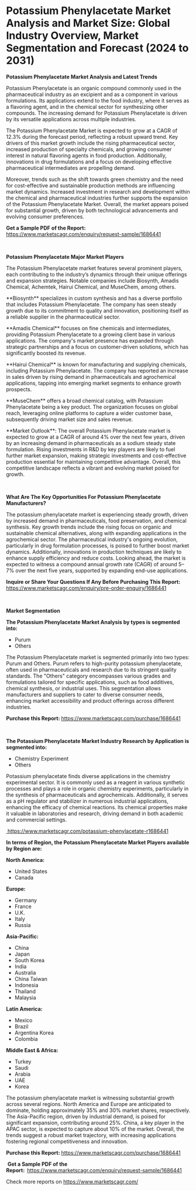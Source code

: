 <p><h1>Potassium Phenylacetate Market Analysis and Market Size: Global Industry Overview, Market Segmentation and Forecast (2024 to 2031)</h1></p><p><strong>Potassium Phenylacetate Market Analysis and Latest Trends</strong></p>
<p><p>Potassium Phenylacetate is an organic compound commonly used in the pharmaceutical industry as an excipient and as a component in various formulations. Its applications extend to the food industry, where it serves as a flavoring agent, and in the chemical sector for synthesizing other compounds. The increasing demand for Potassium Phenylacetate is driven by its versatile applications across multiple industries.</p><p>The Potassium Phenylacetate Market is expected to grow at a CAGR of 12.3% during the forecast period, reflecting a robust upward trend. Key drivers of this market growth include the rising pharmaceutical sector, increased production of specialty chemicals, and growing consumer interest in natural flavoring agents in food production. Additionally, innovations in drug formulations and a focus on developing effective pharmaceutical intermediates are propelling demand. </p><p>Moreover, trends such as the shift towards green chemistry and the need for cost-effective and sustainable production methods are influencing market dynamics. Increased investment in research and development within the chemical and pharmaceutical industries further supports the expansion of the Potassium Phenylacetate Market. Overall, the market appears poised for substantial growth, driven by both technological advancements and evolving consumer preferences.</p></p>
<p><strong>Get a Sample PDF of the Report:&nbsp;</strong> <a href="https://www.marketscagr.com/enquiry/request-sample/1686441?utm_campaign=1886&utm_medium=2&utm_source=Github&utm_content=ia&utm_term=31122024&utm_id=potassium-phenylacetate">https://www.marketscagr.com/enquiry/request-sample/1686441</a></p>
<p>&nbsp;</p>
<p><strong>Potassium Phenylacetate Major Market Players</strong></p>
<p><p>The Potassium Phenylacetate market features several prominent players, each contributing to the industry’s dynamics through their unique offerings and expansion strategies. Notable companies include Biosynth, Amadis Chemical, Achemtek, Hairui Chemical, and MuseChem, among others.</p><p>**Biosynth** specializes in custom synthesis and has a diverse portfolio that includes Potassium Phenylacetate. The company has seen steady growth due to its commitment to quality and innovation, positioning itself as a reliable supplier in the pharmaceutical sector.</p><p>**Amadis Chemical** focuses on fine chemicals and intermediates, providing Potassium Phenylacetate to a growing client base in various applications. The company's market presence has expanded through strategic partnerships and a focus on customer-driven solutions, which has significantly boosted its revenue.</p><p>**Hairui Chemical** is known for manufacturing and supplying chemicals, including Potassium Phenylacetate. The company has reported an increase in sales driven by rising demand in pharmaceuticals and agrochemical applications, tapping into emerging market segments to enhance growth prospects.</p><p>**MuseChem** offers a broad chemical catalog, with Potassium Phenylacetate being a key product. The organization focuses on global reach, leveraging online platforms to capture a wider customer base, subsequently driving market size and sales revenue.</p><p>**Market Outlook**: The overall Potassium Phenylacetate market is expected to grow at a CAGR of around 4% over the next few years, driven by an increasing demand in pharmaceuticals as a sodium steady state formulation. Rising investments in R&D by key players are likely to fuel further market expansion, making strategic investments and cost-effective production essential for maintaining competitive advantage. Overall, this competitive landscape reflects a vibrant and evolving market poised for growth.</p></p>
<p>&nbsp;</p>
<p><strong>What Are The Key Opportunities For Potassium Phenylacetate Manufacturers?</strong></p>
<p><p>The potassium phenylacetate market is experiencing steady growth, driven by increased demand in pharmaceuticals, food preservation, and chemical synthesis. Key growth trends include the rising focus on organic and sustainable chemical alternatives, along with expanding applications in the agrochemical sector. The pharmaceutical industry's ongoing evolution, particularly in drug formulation processes, is poised to further boost market dynamics. Additionally, innovations in production techniques are likely to enhance supply efficiency and reduce costs. Looking ahead, the market is expected to witness a compound annual growth rate (CAGR) of around 5–7% over the next five years, supported by expanding end-use applications.</p></p>
<p><strong>Inquire or Share Your Questions If Any Before Purchasing This Report:</strong> <a href="https://www.marketscagr.com/enquiry/pre-order-enquiry/1686441?utm_campaign=1886&utm_medium=2&utm_source=Github&utm_content=ia&utm_term=31122024&utm_id=potassium-phenylacetate">https://www.marketscagr.com/enquiry/pre-order-enquiry/1686441</a></p>
<p>&nbsp;</p>
<p><strong>Market Segmentation</strong></p>
<p><strong>The Potassium Phenylacetate Market Analysis by types is segmented into:</strong></p>
<p><ul><li>Purum</li><li>Others</li></ul></p>
<p><p>The Potassium Phenylacetate market is segmented primarily into two types: Purum and Others. Purum refers to high-purity potassium phenylacetate, often used in pharmaceuticals and research due to its stringent quality standards. The "Others" category encompasses various grades and formulations tailored for specific applications, such as food additives, chemical synthesis, or industrial uses. This segmentation allows manufacturers and suppliers to cater to diverse consumer needs, enhancing market accessibility and product offerings across different industries.</p></p>
<p><strong>Purchase this Report:&nbsp;</strong><a href="https://www.marketscagr.com/purchase/1686441?utm_campaign=1886&utm_medium=2&utm_source=Github&utm_content=ia&utm_term=31122024&utm_id=potassium-phenylacetate">https://www.marketscagr.com/purchase/1686441</a></p>
<p>&nbsp;</p>
<p><strong>The Potassium Phenylacetate Market Industry Research by Application is segmented into:</strong></p>
<p><ul><li>Chemistry Experiment</li><li>Others</li></ul></p>
<p><p>Potassium phenylacetate finds diverse applications in the chemistry experimental sector. It is commonly used as a reagent in various synthetic processes and plays a role in organic chemistry experiments, particularly in the synthesis of pharmaceuticals and agrochemicals. Additionally, it serves as a pH regulator and stabilizer in numerous industrial applications, enhancing the efficacy of chemical reactions. Its chemical properties make it valuable in laboratories and research, driving demand in both academic and commercial settings.</p></p>
<p><a href="https://www.marketscagr.com/potassium-phenylacetate-r1686441?utm_campaign=1886&utm_medium=2&utm_source=Github&utm_content=ia&utm_term=31122024&utm_id=potassium-phenylacetate">&nbsp;https://www.marketscagr.com/potassium-phenylacetate-r1686441</a></p>
<p><strong>In terms of Region, the Potassium Phenylacetate Market Players available by Region are:</strong></p>
<p>
    <p> <strong> North America: </strong>
        <ul>
            <li>United States</li>
            <li>Canada</li>
        </ul>
        </p> 
    <p> <strong> Europe: </strong>
        <ul>
            <li>Germany</li>
            <li>France</li>
            <li>U.K.</li>
            <li>Italy</li>
            <li>Russia</li>
        </ul>
        </p> 
    <p> <strong> Asia-Pacific: </strong>
        <ul>
            <li>China</li>
            <li>Japan</li>
            <li>South Korea</li>
            <li>India</li>
            <li>Australia</li>
            <li>China Taiwan</li>
            <li>Indonesia</li>
            <li>Thailand</li>
            <li>Malaysia</li>
        </ul>
        </p> 
    <p> <strong> Latin America: </strong>
        <ul>
            <li>Mexico</li>
            <li>Brazil</li>
            <li>Argentina Korea</li>
            <li>Colombia</li>
        </ul>
        </p> 
    <p> <strong> Middle East & Africa: </strong>
        <ul>
            <li>Turkey</li>
            <li>Saudi</li>
            <li>Arabia</li>
            <li>UAE</li>
            <li>Korea</li>
        </ul>
    </p>
    </p>
<p><p>The potassium phenylacetate market is witnessing substantial growth across several regions. North America and Europe are anticipated to dominate, holding approximately 35% and 30% market shares, respectively. The Asia-Pacific region, driven by industrial demand, is poised for significant expansion, contributing around 25%. China, a key player in the APAC sector, is expected to capture about 10% of the market. Overall, the trends suggest a robust market trajectory, with increasing applications fostering regional competitiveness and innovation.</p></p>
<p><strong>Purchase this Report: </strong><a href="https://www.marketscagr.com/purchase/1686441?utm_campaign=1886&utm_medium=2&utm_source=Github&utm_content=ia&utm_term=31122024&utm_id=potassium-phenylacetate">https://www.marketscagr.com/purchase/1686441</a></p>
<p>&nbsp;<strong>Get a Sample PDF of the Report:&nbsp;&nbsp;</strong><a href="https://www.marketscagr.com/enquiry/request-sample/1686441?utm_campaign=1886&utm_medium=2&utm_source=Github&utm_content=ia&utm_term=31122024&utm_id=potassium-phenylacetate">https://www.marketscagr.com/enquiry/request-sample/1686441</a></p>
<p><strong></strong></p>
<p>Check more reports on <a href="https://www.marketscagr.com/?utm_campaign=1886&utm_medium=2&utm_source=Github&utm_content=ia&utm_term=31122024&utm_id=potassium-phenylacetate">https://www.marketscagr.com/</a></p>